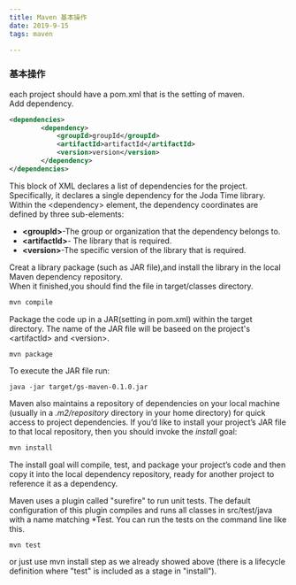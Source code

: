 ```yaml
---
title: Maven 基本操作
date: 2019-9-15
tags: maven

---
```


### 基本操作
each project should have a pom.xml that is the setting of maven.  
Add dependency.
``` xml
<dependencies>
		<dependency>
			<groupId>groupId</groupId>
			<artifactId>artifactId</artifactId>
			<version>version</version>
		</dependency>
</dependencies>
```

This block of XML declares a list of dependencies for the project. Specifically, it declares a single dependency for the Joda Time library. Within the &lt;dependency&gt; element, the dependency coordinates are defined by three sub-elements:
- **&lt;groupId&gt;**-The group or organization that the dependency belongs to.
- **&lt;artifactId&gt;**- The library that is required.
- **&lt;version&gt;**-The specific version of the library that is required.

Creat a library package (such as JAR file),and install the library in the local Maven dependency repository.  
When it finished,you should find the file in target/classes  directory.

``` java
mvn compile
```
Package the code up in a JAR(setting in pom.xml) within the target directory.
The name of the JAR file will be baseed on the project's &lt;artifactId&gt; and &lt;version&gt;.
``` jave 
mvn package
```

To execute the JAR file run:
``` jave
java -jar target/gs-maven-0.1.0.jar
```

Maven also maintains a repository of dependencies on your local machine (usually in a *.m2/repository* directory in your home directory) for quick access to project dependencies. If you’d like to install your project’s JAR file to that local repository, then you should invoke the *install* goal:
``` java
mvn install
```
The install goal will compile, test, and package your project’s code and then copy it into the local dependency repository, ready for another project to reference it as a dependency.

Maven uses a plugin called "surefire" to run unit tests. The default configuration of this plugin compiles and runs all classes in src/test/java with a name matching \*Test. You can run the tests on the command line like this.
``` java
mvn test
```
or just use mvn install step as we already showed above (there is a lifecycle definition where "test" is included as a stage in "install").






